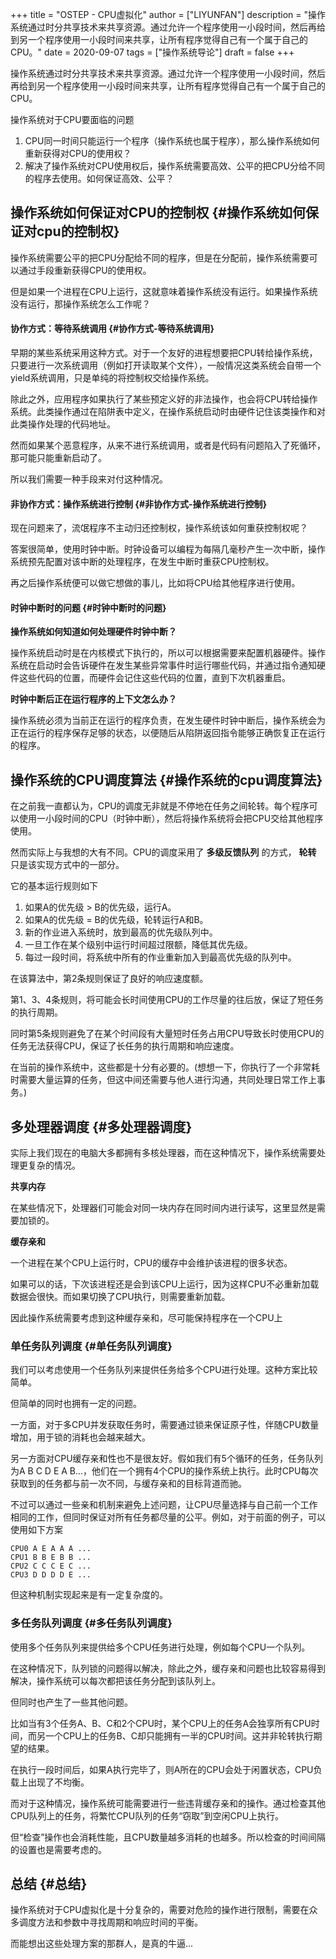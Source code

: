 +++
title = "OSTEP - CPU虚拟化"
author = ["LIYUNFAN"]
description = "操作系统通过时分共享技术来共享资源。通过允许一个程序使用一小段时间，然后再给到另一个程序使用一小段时间来共享，让所有程序觉得自己有一个属于自己的CPU。"
date = 2020-09-07
tags = ["操作系统导论"]
draft = false
+++

操作系统通过时分共享技术来共享资源。通过允许一个程序使用一小段时间，然后再给到另一个程序使用一小段时间来共享，让所有程序觉得自己有一个属于自己的CPU。

<!--more-->

操作系统对于CPU要面临的问题

1.  CPU同一时间只能运行一个程序（操作系统也属于程序），那么操作系统如何重新获得对CPU的使用权？
2.  解决了操作系统对CPU使用权后，操作系统需要高效、公平的把CPU分给不同的程序去使用。如何保证高效、公平？


## 操作系统如何保证对CPU的控制权 {#操作系统如何保证对cpu的控制权}

操作系统需要公平的把CPU分配给不同的程序，但是在分配前，操作系统需要可以通过手段重新获得CPU的使用权。

但是如果一个进程在CPU上运行，这就意味着操作系统没有运行。如果操作系统没有运行，那操作系统怎么工作呢？


#### 协作方式：等待系统调用 {#协作方式-等待系统调用}

早期的某些系统采用这种方式。对于一个友好的进程想要把CPU转给操作系统，只要进行一次系统调用（例如打开读取某个文件），一般情况这类系统会自带一个yield系统调用，只是单纯的将控制权交给操作系统。

除此之外，应用程序如果执行了某些预定义好的非法操作，也会将CPU转给操作系统。此类操作通过在陷阱表中定义，在操作系统启动时由硬件记住该类操作和对此类操作处理的代码地址。

然而如果某个恶意程序，从来不进行系统调用，或者是代码有问题陷入了死循环，那可能只能重新启动了。

所以我们需要一种手段来对付这种情况。


#### 非协作方式：操作系统进行控制 {#非协作方式-操作系统进行控制}

现在问题来了，流氓程序不主动归还控制权，操作系统该如何重获控制权呢？

答案很简单，使用时钟中断。时钟设备可以编程为每隔几毫秒产生一次中断，操作系统预先配置对该中断的处理程序，在发生中断时重获CPU控制权。

再之后操作系统便可以做它想做的事儿，比如将CPU给其他程序进行使用。


#### 时钟中断时的问题 {#时钟中断时的问题}

**操作系统如何知道如何处理硬件时钟中断？**

操作系统启动时是在内核模式下执行的，所以可以根据需要来配置机器硬件。操作系统在启动时会告诉硬件在发生某些异常事件时运行哪些代码，并通过指令通知硬件这些代码的位置，而硬件会记住这些代码的位置，直到下次机器重启。

**时钟中断后正在运行程序的上下文怎么办？**

操作系统必须为当前正在运行的程序负责，在发生硬件时钟中断后，操作系统会为正在运行的程序保存足够的状态，以便随后从陷阱返回指令能够正确恢复正在运行的程序。


## 操作系统的CPU调度算法 {#操作系统的cpu调度算法}

在之前我一直都认为，CPU的调度无非就是不停地在任务之间轮转。每个程序可以使用一小段时间的CPU（时钟中断），然后将操作系统将会把CPU交给其他程序使用。

然而实际上与我想的大有不同。CPU的调度采用了 **多级反馈队列** 的方式， **轮转** 只是该实现方式中的一部分。

它的基本运行规则如下

1.  如果A的优先级 > B的优先级，运行A。
2.  如果A的优先级 = B的优先级，轮转运行A和B。
3.  新的作业进入系统时，放到最高的优先级队列中。
4.  一旦工作在某个级别中运行时间超过限额，降低其优先级。
5.  每过一段时间，将系统中所有的作业重新加入到最高优先级的队列中。

在该算法中，第2条规则保证了良好的响应速度额。

第1、3、4条规则，将可能会长时间使用CPU的工作尽量的往后放，保证了短任务的执行周期。

同时第5条规则避免了在某个时间段有大量短时任务占用CPU导致长时使用CPU的任务无法获得CPU，保证了长任务的执行周期和响应速度。

在当前的操作系统中，这些都是十分有必要的。(想想一下，你执行了一个非常耗时需要大量运算的任务，但这中间还需要与他人进行沟通，共同处理日常工作上事务。)


## 多处理器调度 {#多处理器调度}

实际上我们现在的电脑大多都拥有多核处理器，而在这种情况下，操作系统需要处理更复杂的情况。

**共享内存**

在某些情况下，处理器们可能会对同一块内存在同时间内进行读写，这里显然是需要加锁的。

**缓存亲和**

一个进程在某个CPU上运行时，CPU的缓存中会维护该进程的很多状态。

如果可以的话，下次该进程还是会到该CPU上运行，因为这样CPU不必重新加载数据会很快。而如果切换了CPU执行，则需要重新加载。

因此操作系统需要考虑到这种缓存亲和，尽可能保持程序在一个CPU上


### 单任务队列调度 {#单任务队列调度}

我们可以考虑使用一个任务队列来提供任务给多个CPU进行处理。这种方案比较简单。

但简单的同时也拥有一定的问题。

一方面，对于多CPU并发获取任务时，需要通过锁来保证原子性，伴随CPU数量增加，用于锁的消耗也会越来越大。

另一方面对CPU缓存亲和性也不是很友好。假如我们有5个循环的任务，任务队列为A B C D E A B...，他们在一个拥有4个CPU的操作系统上执行。此时CPU每次获取到的任务都与前一次不同，与缓存亲和的目标背道而驰。

不过可以通过一些亲和机制来避免上述问题，让CPU尽量选择与自己前一个工作相同的工作，但同时保证对所有任务都尽量的公平。例如，对于前面的例子，可以使用如下方案

```text
CPU0 A E A A A ...
CPU1 B B E B B ...
CPU2 C C C E C ...
CPU3 D D D D E ...
```

但这种机制实现起来是有一定复杂度的。


### 多任务队列调度 {#多任务队列调度}

使用多个任务队列来提供给多个CPU任务进行处理，例如每个CPU一个队列。

在这种情况下，队列锁的问题得以解决，除此之外，缓存亲和问题也比较容易得到解决，操作系统可以每次都把该任务分配到该队列上。

但同时也产生了一些其他问题。

比如当有3个任务A、B、C和2个CPU时，某个CPU上的任务A会独享所有CPU时间，而另一个CPU上的任务B、C却只能拥有一半的CPU时间。这并非轮转执行期望的结果。

在执行一段时间后，如果A执行完毕了，则A所在的CPU会处于闲置状态，CPU负载上出现了不均衡。

而对于这种情况，操作系统可能需要进行一些违背缓存亲和的操作。通过检查其他CPU队列上的任务，将繁忙CPU队列的任务“窃取”到空闲CPU上执行。

但“检查”操作也会消耗性能，且CPU数量越多消耗的也越多。所以检查的时间间隔的设置也是需要考虑的。


## 总结 {#总结}

操作系统对于CPU虚拟化是十分复杂的，需要对危险的操作进行限制，需要在众多调度方法和参数中寻找周期和响应时间的平衡。

而能想出这些处理方案的那群人，是真的牛逼...
